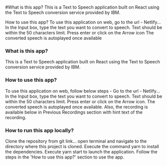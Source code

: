 #What is this app?
This is a Text to Speech application built on React using the Text to Speech conversion service provided by IBM.

How to use this app?
To use this application on web, go to the url - Netlify...
In the Input box, type the text you want to convert to speech. Text should be within the 50 characters limit.
Press enter or click on the Arrow icon
The converted speech is autoplayed once available
### What is this app?
This is a Text to Speech application built on React using the Text to Speech conversion service provided by IBM.

### How to use this app?
To use this application on web, follow below steps -
Go to the url - Netlify...
In the Input box, type the text you want to convert to speech. Text should be within the 50 characters limit.
Press enter or click on the Arrow icon.
The converted speech is autoplayed once available.
Also, the recording is available below in Previous Recordings section with hint text of the recording.

### How to run this app locally?
Clone the repository from git link...
open terminal and navigate to the directory where this project is cloned.
Execute the command yarn to install the dependencies.
Execute yarn start to launch the application.
Follow the steps in the 'How to use this app?' section to use the app.